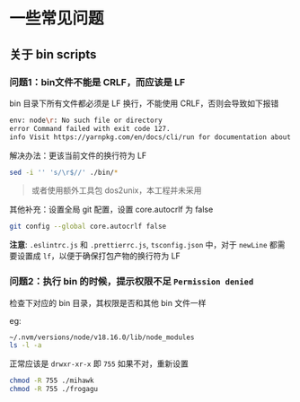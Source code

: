 # 一些常见问题

## 关于 bin scripts

### 问题1：bin文件不能是 CRLF，而应该是 LF

bin 目录下所有文件都必须是 LF 换行，不能使用 CRLF，否则会导致如下报错

```sh
env: node\r: No such file or directory
error Command failed with exit code 127.
info Visit https://yarnpkg.com/en/docs/cli/run for documentation about this command.
```

解决办法：更该当前文件的换行符为 LF

```sh
sed -i '' 's/\r$//' ./bin/*
```

> 或者使用额外工具包 dos2unix，本工程并未采用

其他补充：设置全局 git 配置，设置 core.autocrlf 为 false

```sh
git config --global core.autocrlf false
```

**注意**: `.eslintrc.js` 和 `.prettierrc.js`, `tsconfig.json` 中，对于 `newLine` 都需要设置成 `lf`，以便于确保打包产物的换行符为 LF

### 问题2：执行 bin 的时候，提示权限不足 `Permission denied`

检查下对应的 bin 目录，其权限是否和其他 bin 文件一样

eg:

```sh
~/.nvm/versions/node/v18.16.0/lib/node_modules
ls -l -a
```

正常应该是 `drwxr-xr-x` 即 `755` 如果不对，重新设置

```sh
chmod -R 755 ./mihawk
chmod -R 755 ./frogagu
```
